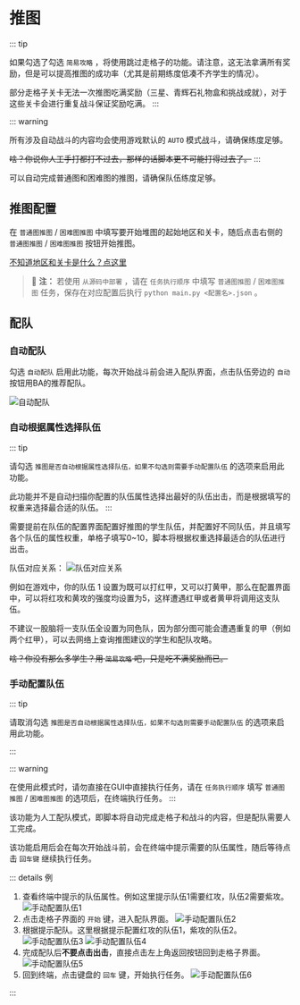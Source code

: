 # 推图
::: tip

如果勾选了勾选 `简易攻略` ，将使用跳过走格子的功能。请注意，这无法拿满所有奖励，但是可以提高推图的成功率（尤其是前期练度低凑不齐学生的情况）。

部分走格子关卡无法一次推图吃满奖励（三星、青辉石礼物盒和挑战成就），对于这些关卡会进行重复战斗保证奖励吃满。
:::

::: warning

所有涉及自动战斗的内容均会使用游戏默认的 `AUTO` 模式战斗，请确保练度足够。

~~啥？你说你人工手打都打不过去，那样的话脚本更不可能打得过去了。~~
:::

可以自动完成普通图和困难图的推图，请确保队伍练度足够。

## 推图配置
在 `普通图推图` / `困难图推图` 中填写要开始堆图的起始地区和关卡，随后点击右侧的 `普通图推图` / `困难图推图` 按钮开始推图。

[不知道地区和关卡是什么？点这里](/zh_CN/docs/manual/introduction/sweep-level.md#地区与关卡说明)

> :memo: **注：** 若使用 `从源码中部署` ，请在 `任务执行顺序` 中填写 `普通图推图` / `困难图推图` 任务，保存在对应配置后执行 `python main.py <配置名>.json` 。

## 配队
### 自动配队
勾选 `自动配队` 启用此功能，每次开始战斗前会进入配队界面，点击队伍旁边的 `自动` 按钮用BA的推荐配队。

![自动配队](/img/explore-stage/automatic_matching.png)

### 自动根据属性选择队伍
::: tip

请勾选 `推图是否自动根据属性选择队伍，如果不勾选则需要手动配置队伍` 的选项来启用此功能。

此功能并不是自动扫描你配置的队伍属性选择出最好的队伍出击，而是根据填写的权重来选择最合适的队伍。
:::

需要提前在队伍的配置界面配置好推图的学生队伍，并配置好不同队伍，并且填写各个队伍的属性权重，单格子填写0~10，脚本将根据权重选择最适合的队伍进行出击。

队伍对应关系：
![队伍对应关系](/img/explore-stage/Auto_select_team_according_to_the_attribute_1.png)

例如在游戏中，你的队伍 1 设置为既可以打红甲，又可以打黄甲，那么在配置界面中，可以将红攻和黄攻的强度均设置为5，这样遭遇红甲或者黄甲将调用这支队伍。

不建议一股脑将一支队伍全设置为同色队，因为部分图可能会遭遇重复的甲（例如两个红甲），可以去网络上查询推图建议的学生和配队攻略。

~~啥？你没有那么多学生？用 `简易攻略` 吧，只是吃不满奖励而已。~~


### 手动配置队伍

::: tip

请取消勾选 `推图是否自动根据属性选择队伍，如果不勾选则需要手动配置队伍` 的选项来启用此功能。

:::

::: warning

在使用此模式时，请勿直接在GUI中直接执行任务，请在 `任务执行顺序` 填写 `普通图推图` / `困难图推图` 的选项后，在终端执行任务。
:::

该功能为人工配队模式，即脚本将自动完成走格子和战斗的内容，但是配队需要人工完成。

该功能启用后会在每次开始战斗前，会在终端中提示需要的队伍属性，随后等待点击 `回车键` 继续执行任务。


::: details 例

1. 查看终端中提示的队伍属性。例如这里提示队伍1需要红攻，队伍2需要紫攻。
 ![手动配置队伍1](/img/explore-stage/manually_configure_the_team_1.png)
2. 点击走格子界面的 `开始` 键，进入配队界面。
 ![手动配置队伍2](/img/explore-stage/manually_configure_the_team_2.png)
3. 根据提示配队。这里根据提示配置红攻的队伍1，紫攻的队伍2。
 ![手动配置队伍3](/img/explore-stage/manually_configure_the_team_3.png)
 ![手动配置队伍4](/img/explore-stage/manually_configure_the_team_4.png)
4. 完成配队后**不要点击出击**，直接点击左上角返回按钮回到走格子界面。
 ![手动配置队伍5](/img/explore-stage/manually_configure_the_team_5.png)
5. 回到终端，点击键盘的 `回车` 键，开始执行任务。
 ![手动配置队伍6](/img/explore-stage/manually_configure_the_team_6.png)

:::








